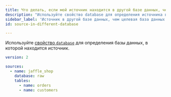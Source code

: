 ```yaml
---
title: Что делать, если мой источник находится в другой базе данных, чем целевая база данных?
description: "Используйте свойство database для определения источника в другой базе данных"
sidebar_label: 'Источник в другой базе данных, чем целевая база данных'
id: source-in-different-database

---
```


Используйте [свойство `database`](/reference/resource-properties/database) для определения базы данных, в которой находится источник.

<File name='models/<filename>.yml'>

```yml
version: 2

sources:
  - name: jaffle_shop
    database: raw
    tables:
      - name: orders
      - name: customers

```

</File>